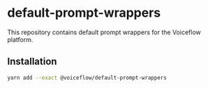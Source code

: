 # default-prompt-wrappers

This repository contains default prompt wrappers for the Voiceflow platform.

## Installation

```sh
yarn add --exact @voiceflow/default-prompt-wrappers
```
